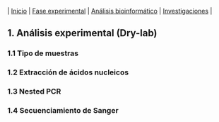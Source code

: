 |      [Inicio](readme.md)      |      [Fase experimental](analisis_experimental.md)      |      [Análisis bioinformático](analisis_bioinformatico.md)      |      [Investigaciones](Investigaciones.md)      |

## 1. Análisis experimental (Dry-lab)
### 1.1 Tipo de muestras
### 1.2 Extracción de ácidos nucleicos
### 1.3 Nested PCR
### 1.4 Secuenciamiento de Sanger